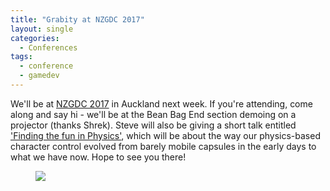 ```yaml
---
title: "Grabity at NZGDC 2017"
layout: single
categories:
  - Conferences
tags:
  - conference
  - gamedev
---
```


We'll be at [NZGDC 2017](http://www.nz-gdc.com/) in Auckland next week.  If you're attending, come along and say hi - we'll be at the Bean Bag End section demoing on a projector (thanks Shrek).  Steve will also be giving a short talk entitled ['Finding the fun in Physics'](http://sched.co/Bo8Y), which will be about the way our physics-based character control evolved from barely mobile capsules in the early days to what we have now.  Hope to see you there!

<figure>
    <a href="https://cdn.schd.ws/nzgdc17/img/logo.png?1501975137"><img src="https://cdn.schd.ws/nzgdc17/img/logo.png?1501975137"></a>
</figure>

